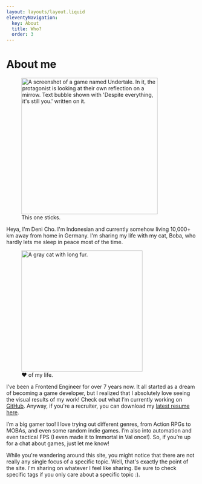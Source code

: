 ```yaml
---
layout: layouts/layout.liquid
eleventyNavigation:
  key: About
  title: Who?
  order: 3
---
```

# About me

<figure>
  <img
    width="360"
    src="{{ metadata.cloudfront }}/itsstillyou.jpg"
    alt="A screenshot of a game named Undertale. In it, the protagonist is looking at their own reflection on a mirrow. Text bubble shown with 'Despite everything, it's still you.' written on it."
  >
  <figcaption>This one sticks.</figcaption>
</figure>

Heya, I'm Deni Cho. I'm Indonesian and currently somehow living 10,000+ km away from home in Germany. I'm sharing my life with my cat, Boba, who hardly lets me sleep in peace most of the time.

<figure>
  <img
    width="320"
    src="{{ metadata.cloudfront }}/boba.jpg"
    alt="A gray cat with long fur."
  >
  <figcaption>♥ of my life.</figcaption>
</figure>

I’ve been a Frontend Engineer for over 7 years now. It all started as a dream of becoming a game developer, but I realized that I absolutely love seeing the visual results of my work! Check out what I’m currently working on [GitHub](https://github.com/denichodev). Anyway, if you're a recruiter, you can download my [latest resume here](https://drive.google.com/file/d/1br8N5CH2H2lQNEVI1Hmjz9odI4vDGMHk/view).


I’m a big gamer too! I love trying out different genres, from Action RPGs to MOBAs, and even some random indie games. I’m also into automation and even tactical FPS (I even made it to Immortal in Val once!). So, if you’re up for a chat about games, just let me know!


While you're wandering around this site, you might notice that there are not really any single focus of a specific topic. Well, that's exactly the point of the site. I'm sharing on whatever I feel like sharing. Be sure to check specific tags if you only care about a specific topic :).
